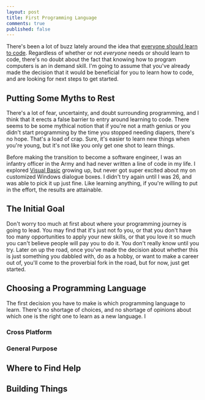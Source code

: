 ```yaml
---
layout: post
title: First Programming Language
comments: true
published: false
---
```



There's been a lot of buzz lately around the idea that [everyone should learn to code](http://code.org/). Regardless of whether or not _everyone_ needs or should learn to code, there's no doubt about the fact that knowing how to program computers is an in demand skill. I'm going to assume that you've already made the decision that it would be beneficial for you to learn how to code, and are looking for next steps to get started.

## Putting Some Myths to Rest

There's a lot of fear, uncertainty, and doubt surrounding programming, and I think that it erects a false barrier to entry around learning to code. There seems to be some mythical notion that if you're not a math genius or you didn't start programming by the time you stopped needing diapers, there's no hope. That's a load of crap. Sure, it's easier to learn new things when you're young, but it's not like you only get one shot to learn things.

Before making the transition to become a software engineer, I was an infantry officer in the Army and had never written a line of code in my life. I explored [Visual Basic](http://en.wikipedia.org/wiki/Visual_Basic) growing up, but never got super excited about my on customized Windows dialogue boxes. I didn't try again until I was 26, and was able to pick it up just fine. Like learning anything, if you're willing to put in the effort, the results are attainable.


## The Initial Goal

Don't worry too much at first about where your programming journey is going to lead. You may find that it's just not fo you, or that you don't have too many opportunities to apply your new skills, or that you love it so much you can't believe people will pay you to do it. You don't really know until you try. Later on up the road, once you've made the decision about whether this is just something you dabbled with, do as a hobby, or want to make a career out of, you'll come to the proverbial fork in the road, but for now, just get started.

## Choosing a Programming Language

The first decision you have to make is which programming language to learn. There's no shortage of choices, and no shortage of opinions about which one is the right one to learn as a new language. I
### Cross Platform

### General Purpose

## Where to Find Help

## Building Things
